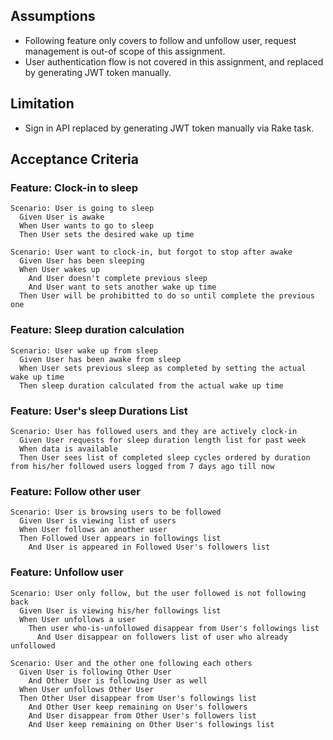 ## Assumptions

- Following feature only covers to follow and unfollow user, request management is out-of scope of this assignment.
- User authentication flow is not covered in this assignment, and replaced by generating JWT token manually.

## Limitation

- Sign in API replaced by generating JWT token manually via Rake task.

## Acceptance Criteria

### Feature: Clock-in to sleep

```
Scenario: User is going to sleep
  Given User is awake
  When User wants to go to sleep
  Then User sets the desired wake up time
```

```
Scenario: User want to clock-in, but forgot to stop after awake
  Given User has been sleeping
  When User wakes up
    And User doesn't complete previous sleep
    And User want to sets another wake up time
  Then User will be prohibitted to do so until complete the previous one
```

### Feature: Sleep duration calculation

```
Scenario: User wake up from sleep
  Given User has been awake from sleep
  When User sets previous sleep as completed by setting the actual wake up time
  Then sleep duration calculated from the actual wake up time
```

### Feature: User's sleep Durations List

```
Scenario: User has followed users and they are actively clock-in
  Given User requests for sleep duration length list for past week
  When data is available
  Then User sees list of completed sleep cycles ordered by duration from his/her followed users logged from 7 days ago till now
```

### Feature: Follow other user

```
Scenario: User is browsing users to be followed
  Given User is viewing list of users
  When User follows an another user
  Then Followed User appears in followings list
    And User is appeared in Followed User's followers list
```

### Feature: Unfollow user

```
Scenario: User only follow, but the user followed is not following back
  Given User is viewing his/her followings list
  When User unfollows a user
    Then user who-is-unfollowed disappear from User's followings list
      And User disappear on followers list of user who already unfollowed
```

```
Scenario: User and the other one following each others
  Given User is following Other User
    And Other User is following User as well
  When User unfollows Other User
  Then Other User disappear from User's followings list
    And Other User keep remaining on User's followers
    And User disappear from Other User's followers list
    And User keep remaining on Other User's followings list
```
